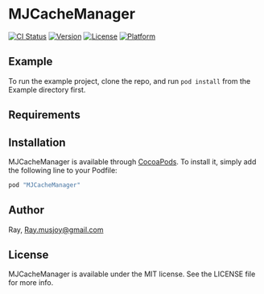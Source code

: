 # MJCacheManager

[![CI Status](http://img.shields.io/travis/Ray/MJCacheManager.svg?style=flat)](https://travis-ci.org/Ray/MJCacheManager)
[![Version](https://img.shields.io/cocoapods/v/MJCacheManager.svg?style=flat)](http://cocoapods.org/pods/MJCacheManager)
[![License](https://img.shields.io/cocoapods/l/MJCacheManager.svg?style=flat)](http://cocoapods.org/pods/MJCacheManager)
[![Platform](https://img.shields.io/cocoapods/p/MJCacheManager.svg?style=flat)](http://cocoapods.org/pods/MJCacheManager)

## Example

To run the example project, clone the repo, and run `pod install` from the Example directory first.

## Requirements

## Installation

MJCacheManager is available through [CocoaPods](http://cocoapods.org). To install
it, simply add the following line to your Podfile:

```ruby
pod "MJCacheManager"
```

## Author

Ray, Ray.musjoy@gmail.com

## License

MJCacheManager is available under the MIT license. See the LICENSE file for more info.
